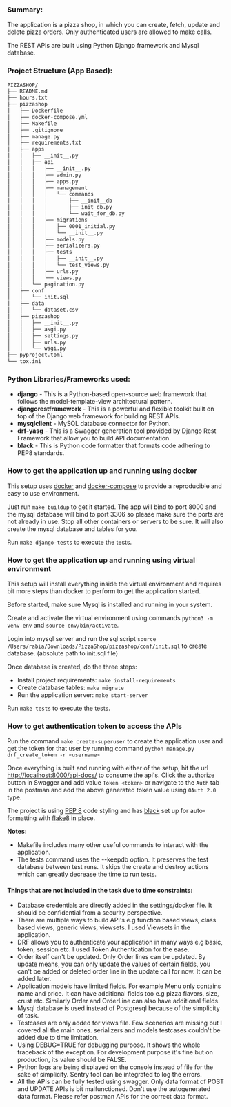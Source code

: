 ### Summary:

The application is a pizza shop, in which you can create, fetch, update and delete pizza orders. Only authenticated users are allowed to make calls. 

The REST APIs are built using Python Django framework and Mysql database.

### Project Structure (App Based):
```bash
PIZZASHOP/
├── README.md
├── hours.txt
├── pizzashop
│   ├── Dockerfile
│   ├── docker-compose.yml
│   ├── Makefile
│   ├── .gitignore
│   ├── manage.py
│   ├── requirements.txt
│   ├── apps
│   │   ├── __init__.py
│   │   ├── api
│   │   │   ├── __init__.py
│   │   │   ├── admin.py
│   │   │   ├── apps.py
│   │   │   ├── management
│   │   │   │   └── commands
│   │   │   │       ├── __init__db
│   │   │   │       ├── init_db.py
│   │   │   │       └── wait_for_db.py
│   │   │   ├── migrations
│   │   │   │   ├── 0001_initial.py
│   │   │   │   └── __init__.py
│   │   │   ├── models.py
│   │   │   ├── serializers.py
│   │   │   ├── tests
│   │   │   │   ├── __init__.py
│   │   │   │   └── test_views.py
│   │   │   ├── urls.py
│   │   │   └── views.py
│   │   └── pagination.py
│   ├── conf
│   │   └── init.sql
│   ├── data
│   │   └── dataset.csv
│   ├── pizzashop
│   │   ├── __init__.py
│   │   ├── asgi.py
│   │   ├── settings.py
│   │   ├── urls.py
│   │   └── wsgi.py
├── pyproject.toml
└── tox.ini
```

### Python Libraries/Frameworks used:
-  **django** - This is a Python-based open-source web framework that follows the model-template-view
architectural pattern.
-  **djangorestframework** - This is a powerful and flexible toolkit built on top of the Django web framework
for building REST APIs.
-  **mysqlclient** - MySQL database connector for Python.
-  **drf-yasg** - This is a Swagger generation tool provided by Django Rest Framework that allow you
to build API documentation.
-  **black** - This is Python code formatter that formats code adhering to PEP8 standards.

### How to get the application up and running using docker

This setup uses [docker](https://docs.docker.com/install/) and [docker-compose](https://docs.docker.com/compose/) to provide a reproducible and easy to use environment.

Just run ```make buildup``` to get it started.
The app will bind to port 8000 and the mysql database will bind to port 3306 so please make sure the ports are not already in use. Stop all other containers or servers to be sure. It will also create the mysql database and tables for you.

Run ```make django-tests``` to execute the tests.

### How to get the application up and running using virtual environment

This setup will install everything inside the virtual environment and requires bit more steps than docker to perform to get the application started.

Before started, make sure Mysql is installed and running in your system.

Create and activate the virtual environment using commands ```python3 -m venv env``` and ```source env/bin/activate```.

Login into mysql server and run the sql script `source /Users/rabia/Downloads/PizzaShop/pizzashop/conf/init.sql` to create database. (absolute path to init.sql file)

Once database is created, do the three steps:
- Install project requirements:  ```make install-requirements```
- Create database tables:  ```make migrate```
- Run the application server:  ```make start-server```

Run ```make tests``` to execute the tests.


### How to get authentication token to access the APIs
Run the command ```make create-superuser``` to create the application user and get the token for that user by running command ```python manage.py drf_create_token -r <username>```


Once everything is built and running with either of the setup, hit the url <http://localhost:8000/api-docs/> to consume the api's.
Click the authorize button in Swagger and add value ```Token <token>``` or navigate to the `Auth` tab in the postman and add the above generated token value using `OAuth 2.0` type.


The project is using [PEP 8](https://www.python.org/dev/peps/pep-0008/) code styling and has [black](https://black.readthedocs.io/en/stable/) set up for auto-formatting with [flake8](https://flake8.pycqa.org/en/latest/) in place.

**Notes:**
- Makefile includes many other useful commands to interact with the application.
- The tests command uses the --keepdb option. It preserves the test database between test runs. It skips the create and destroy actions which can greatly decrease the time to run tests.

#### Things that are not included in the task due to time constraints:
- Database credentials are directly added in the settings/docker file. It should be confidential from a security perspective.
- There are multiple ways to build API's e.g function based views, class based views, generic views, viewsets. I used Viewsets in the application.
- DRF allows you to authenticate your application in many ways e.g basic, token, session etc. I used Token Authentication for the ease.
- Order itself can't be updated. Only Order lines can be updated. By update means, you can only update the values of certain fields, you can't be added or deleted order line in the update call for now. It can be added later.
- Application models have limited fields. For example Menu only contains name and price. It can have additional fields too e.g pizza flavors, size, crust etc. Similarly Order and OrderLine can also have additional fields.
- Mysql database is used instead of Postgresql because of the simplicity of task.
- Testcases are only added for views file. Few scenerios are missing but I covered all the main ones. serializers and models testcases couldn't be added due to time limitation.
- Using DEBUG=TRUE for debugging purpose. It shows the whole traceback of the exception. For development purpose it's fine but on production, its value should be FALSE.
- Python logs are being displayed on the console instead of file for the sake of simplicity. Sentry tool can be integrated to log the errors.
- All the APIs can be fully tested using swagger. Only data format of POST and UPDATE APIs is bit malfunctioned. Don't use the autogenerated data format. Please refer postman APIs for the correct data format.
